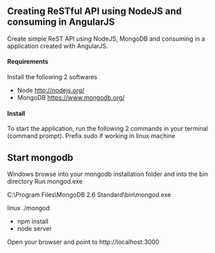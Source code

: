 ## Creating ReSTful API using NodeJS and consuming in AngularJS

Create simple ReST API using NodeJS, MongoDB and consuming in a application created with AngularJS. 

#### Requirements
Install the following 2 softwares
* Node http://nodejs.org/
* MongoDB https://www.mongodb.org/

#### Install
To start the application, run the following 2 commands in your terminal (command prompt).
Prefix sudo if working in linux machine

Start mongodb
-----------------------
Windows
browse into your mongodb installation folder and into the bin directory
Run mongod.exe

C:\Program Files\MongoDB 2.6 Standard\bin\mongod.exe

linux
./mongod

* npm install
* node server

Open your browser and point to http://localhost:3000